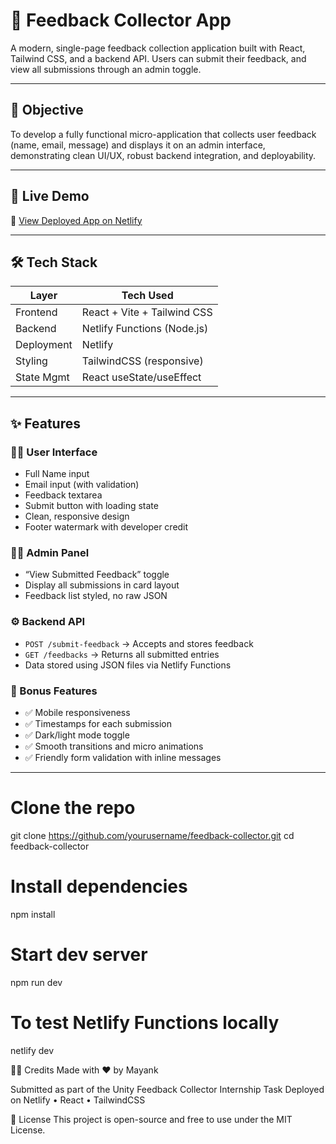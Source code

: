 # 📝 Feedback Collector App

A modern, single-page feedback collection application built with React, Tailwind CSS, and a backend API. Users can submit their feedback, and view all submissions through an admin toggle.

---

## 📌 Objective

To develop a fully functional micro-application that collects user feedback (name, email, message) and displays it on an admin interface, demonstrating clean UI/UX, robust backend integration, and deployability.

---

## 🚀 Live Demo

🔗 [View Deployed App on Netlify](https://your-netlify-url.netlify.app)

---

## 🛠️ Tech Stack

| Layer        | Tech Used                    |
|--------------|------------------------------|
| Frontend     | React + Vite + Tailwind CSS  |
| Backend      | Netlify Functions (Node.js)  |
| Deployment   | Netlify                      |
| Styling      | TailwindCSS (responsive)     |
| State Mgmt   | React useState/useEffect     |

---

## ✨ Features

### 👨‍💻 User Interface
- Full Name input
- Email input (with validation)
- Feedback textarea
- Submit button with loading state
- Clean, responsive design
- Footer watermark with developer credit

### 🧑‍🏫 Admin Panel
- “View Submitted Feedback” toggle
- Display all submissions in card layout
- Feedback list styled, no raw JSON

### ⚙️ Backend API
- `POST /submit-feedback` → Accepts and stores feedback
- `GET /feedbacks` → Returns all submitted entries
- Data stored using JSON files via Netlify Functions

### 🎁 Bonus Features
- ✅ Mobile responsiveness
- ✅ Timestamps for each submission
- ✅ Dark/light mode toggle
- ✅ Smooth transitions and micro animations
- ✅ Friendly form validation with inline messages

---

# Clone the repo
git clone https://github.com/yourusername/feedback-collector.git
cd feedback-collector

# Install dependencies
npm install

# Start dev server
npm run dev

# To test Netlify Functions locally
netlify dev

🧑‍🎓 Credits
Made with ❤️ by Mayank

Submitted as part of the Unity Feedback Collector Internship Task
Deployed on Netlify • React • TailwindCSS

📄 License
This project is open-source and free to use under the MIT License.
